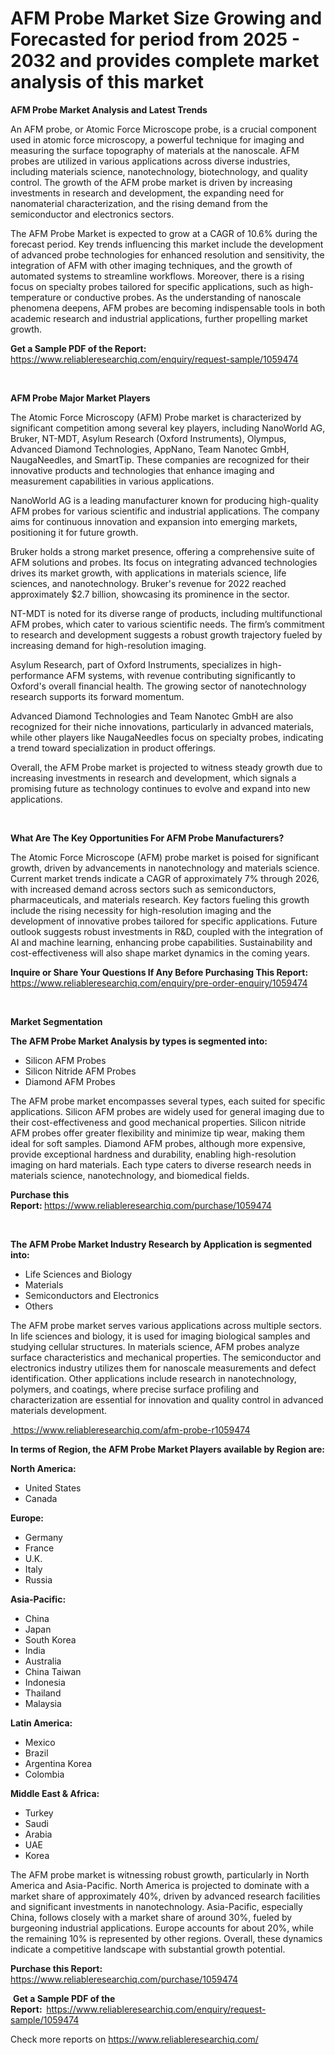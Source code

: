<p><h1>AFM Probe Market Size Growing and Forecasted for period from 2025 - 2032 and provides complete market analysis of this market</h1></p><p><strong>AFM Probe Market Analysis and Latest Trends</strong></p>
<p><p>An AFM probe, or Atomic Force Microscope probe, is a crucial component used in atomic force microscopy, a powerful technique for imaging and measuring the surface topography of materials at the nanoscale. AFM probes are utilized in various applications across diverse industries, including materials science, nanotechnology, biotechnology, and quality control. The growth of the AFM probe market is driven by increasing investments in research and development, the expanding need for nanomaterial characterization, and the rising demand from the semiconductor and electronics sectors.</p><p>The AFM Probe Market is expected to grow at a CAGR of 10.6% during the forecast period. Key trends influencing this market include the development of advanced probe technologies for enhanced resolution and sensitivity, the integration of AFM with other imaging techniques, and the growth of automated systems to streamline workflows. Moreover, there is a rising focus on specialty probes tailored for specific applications, such as high-temperature or conductive probes. As the understanding of nanoscale phenomena deepens, AFM probes are becoming indispensable tools in both academic research and industrial applications, further propelling market growth.</p></p>
<p><strong>Get a Sample PDF of the Report:&nbsp;</strong> <a href="https://www.reliableresearchiq.com/enquiry/request-sample/1059474?utm_campaign=2271&utm_medium=2&utm_source=Github&utm_content=ia&utm_term=10042025&utm_id=afm-probe">https://www.reliableresearchiq.com/enquiry/request-sample/1059474</a></p>
<p>&nbsp;</p>
<p><strong>AFM Probe Major Market Players</strong></p>
<p><p>The Atomic Force Microscopy (AFM) Probe market is characterized by significant competition among several key players, including NanoWorld AG, Bruker, NT-MDT, Asylum Research (Oxford Instruments), Olympus, Advanced Diamond Technologies, AppNano, Team Nanotec GmbH, NaugaNeedles, and SmartTip. These companies are recognized for their innovative products and technologies that enhance imaging and measurement capabilities in various applications.</p><p>NanoWorld AG is a leading manufacturer known for producing high-quality AFM probes for various scientific and industrial applications. The company aims for continuous innovation and expansion into emerging markets, positioning it for future growth.</p><p>Bruker holds a strong market presence, offering a comprehensive suite of AFM solutions and probes. Its focus on integrating advanced technologies drives its market growth, with applications in materials science, life sciences, and nanotechnology. Bruker's revenue for 2022 reached approximately $2.7 billion, showcasing its prominence in the sector.</p><p>NT-MDT is noted for its diverse range of products, including multifunctional AFM probes, which cater to various scientific needs. The firm’s commitment to research and development suggests a robust growth trajectory fueled by increasing demand for high-resolution imaging.</p><p>Asylum Research, part of Oxford Instruments, specializes in high-performance AFM systems, with revenue contributing significantly to Oxford's overall financial health. The growing sector of nanotechnology research supports its forward momentum.</p><p>Advanced Diamond Technologies and Team Nanotec GmbH are also recognized for their niche innovations, particularly in advanced materials, while other players like NaugaNeedles focus on specialty probes, indicating a trend toward specialization in product offerings.</p><p>Overall, the AFM Probe market is projected to witness steady growth due to increasing investments in research and development, which signals a promising future as technology continues to evolve and expand into new applications.</p></p>
<p>&nbsp;</p>
<p><strong>What Are The Key Opportunities For AFM Probe Manufacturers?</strong></p>
<p><p>The Atomic Force Microscope (AFM) probe market is poised for significant growth, driven by advancements in nanotechnology and materials science. Current market trends indicate a CAGR of approximately 7% through 2026, with increased demand across sectors such as semiconductors, pharmaceuticals, and materials research. Key factors fueling this growth include the rising necessity for high-resolution imaging and the development of innovative probes tailored for specific applications. Future outlook suggests robust investments in R&D, coupled with the integration of AI and machine learning, enhancing probe capabilities. Sustainability and cost-effectiveness will also shape market dynamics in the coming years.</p></p>
<p><strong>Inquire or Share Your Questions If Any Before Purchasing This Report:</strong> <a href="https://www.reliableresearchiq.com/enquiry/pre-order-enquiry/1059474?utm_campaign=2271&utm_medium=2&utm_source=Github&utm_content=ia&utm_term=10042025&utm_id=afm-probe">https://www.reliableresearchiq.com/enquiry/pre-order-enquiry/1059474</a></p>
<p>&nbsp;</p>
<p><strong>Market Segmentation</strong></p>
<p><strong>The AFM Probe Market Analysis by types is segmented into:</strong></p>
<p><ul><li>Silicon AFM Probes</li><li>Silicon Nitride AFM Probes</li><li>Diamond AFM Probes</li></ul></p>
<p><p>The AFM probe market encompasses several types, each suited for specific applications. Silicon AFM probes are widely used for general imaging due to their cost-effectiveness and good mechanical properties. Silicon nitride AFM probes offer greater flexibility and minimize tip wear, making them ideal for soft samples. Diamond AFM probes, although more expensive, provide exceptional hardness and durability, enabling high-resolution imaging on hard materials. Each type caters to diverse research needs in materials science, nanotechnology, and biomedical fields.</p></p>
<p><strong>Purchase this Report:&nbsp;</strong><a href="https://www.reliableresearchiq.com/purchase/1059474?utm_campaign=2271&utm_medium=2&utm_source=Github&utm_content=ia&utm_term=10042025&utm_id=afm-probe">https://www.reliableresearchiq.com/purchase/1059474</a></p>
<p>&nbsp;</p>
<p><strong>The AFM Probe Market Industry Research by Application is segmented into:</strong></p>
<p><ul><li>Life Sciences and Biology</li><li>Materials</li><li>Semiconductors and Electronics</li><li>Others</li></ul></p>
<p><p>The AFM probe market serves various applications across multiple sectors. In life sciences and biology, it is used for imaging biological samples and studying cellular structures. In materials science, AFM probes analyze surface characteristics and mechanical properties. The semiconductor and electronics industry utilizes them for nanoscale measurements and defect identification. Other applications include research in nanotechnology, polymers, and coatings, where precise surface profiling and characterization are essential for innovation and quality control in advanced materials development.</p></p>
<p><a href="https://www.reliableresearchiq.com/afm-probe-r1059474?utm_campaign=2271&utm_medium=2&utm_source=Github&utm_content=ia&utm_term=10042025&utm_id=afm-probe">&nbsp;https://www.reliableresearchiq.com/afm-probe-r1059474</a></p>
<p><strong>In terms of Region, the AFM Probe Market Players available by Region are:</strong></p>
<p>
    <p> <strong> North America: </strong>
        <ul>
            <li>United States</li>
            <li>Canada</li>
        </ul>
        </p> 
    <p> <strong> Europe: </strong>
        <ul>
            <li>Germany</li>
            <li>France</li>
            <li>U.K.</li>
            <li>Italy</li>
            <li>Russia</li>
        </ul>
        </p> 
    <p> <strong> Asia-Pacific: </strong>
        <ul>
            <li>China</li>
            <li>Japan</li>
            <li>South Korea</li>
            <li>India</li>
            <li>Australia</li>
            <li>China Taiwan</li>
            <li>Indonesia</li>
            <li>Thailand</li>
            <li>Malaysia</li>
        </ul>
        </p> 
    <p> <strong> Latin America: </strong>
        <ul>
            <li>Mexico</li>
            <li>Brazil</li>
            <li>Argentina Korea</li>
            <li>Colombia</li>
        </ul>
        </p> 
    <p> <strong> Middle East & Africa: </strong>
        <ul>
            <li>Turkey</li>
            <li>Saudi</li>
            <li>Arabia</li>
            <li>UAE</li>
            <li>Korea</li>
        </ul>
    </p>
    </p>
<p><p>The AFM probe market is witnessing robust growth, particularly in North America and Asia-Pacific. North America is projected to dominate with a market share of approximately 40%, driven by advanced research facilities and significant investments in nanotechnology. Asia-Pacific, especially China, follows closely with a market share of around 30%, fueled by burgeoning industrial applications. Europe accounts for about 20%, while the remaining 10% is represented by other regions. Overall, these dynamics indicate a competitive landscape with substantial growth potential.</p></p>
<p><strong>Purchase this Report: </strong><a href="https://www.reliableresearchiq.com/purchase/1059474?utm_campaign=2271&utm_medium=2&utm_source=Github&utm_content=ia&utm_term=10042025&utm_id=afm-probe">https://www.reliableresearchiq.com/purchase/1059474</a></p>
<p>&nbsp;<strong>Get a Sample PDF of the Report:&nbsp;&nbsp;</strong><a href="https://www.reliableresearchiq.com/enquiry/request-sample/1059474?utm_campaign=2271&utm_medium=2&utm_source=Github&utm_content=ia&utm_term=10042025&utm_id=afm-probe">https://www.reliableresearchiq.com/enquiry/request-sample/1059474</a></p>
<p><strong></strong></p>
<p>Check more reports on <a href="https://www.reliableresearchiq.com/?utm_campaign=2271&utm_medium=2&utm_source=Github&utm_content=ia&utm_term=10042025&utm_id=afm-probe">https://www.reliableresearchiq.com/</a></p>